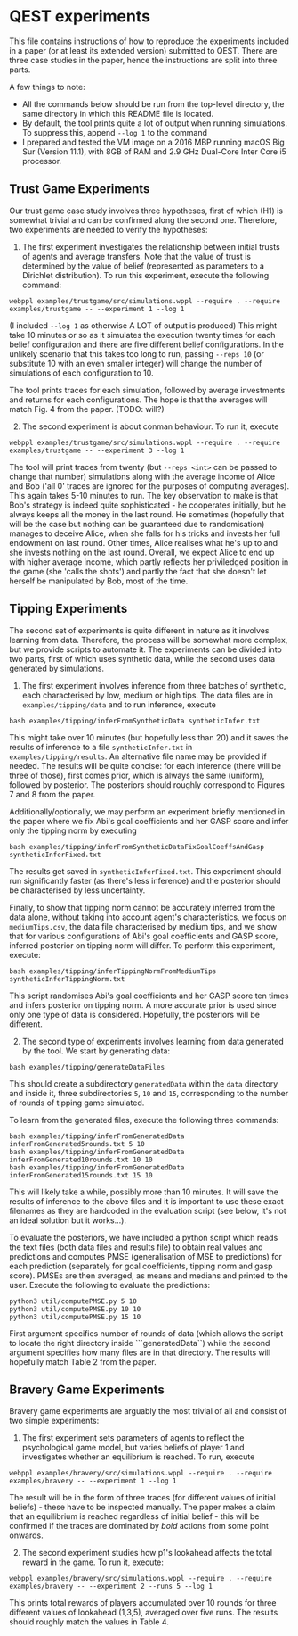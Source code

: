 # QEST experiments

This file contains instructions of how to reproduce the experiments 
included in a paper (or at least its extended version) submitted to QEST.
There are three case studies in the paper, hence the instructions are
split into three parts.

A few things to note:
- All the commands below should be run from the top-level directory, the
same directory in which this README file is located.
- By default, the tool prints quite a lot of output when running 
simulations. To suppress this, append ```--log 1``` to the command
- I prepared and tested the VM image on a 2016 MBP running macOS Big
Sur (Version 11.1), with 8GB of RAM and 2.9 GHz Dual-Core Inter Core 
i5 processor.  

## Trust Game Experiments
Our trust game case study involves three hypotheses, first of which 
(H1) is somewhat trivial and can be confirmed along the second one.
Therefore, two experiments are needed to verify the hypotheses:

1. The first experiment investigates the relationship between initial 
trusts of agents and average transfers. Note that the value of trust
is determined by the value of belief (represented as parameters to a 
Dirichlet distribution). To run this experiment, execute the following
command:
```
webppl examples/trustgame/src/simulations.wppl --require . --require examples/trustgame -- --experiment 1 --log 1
```
(I included ```--log 1``` as otherwise A LOT of output is produced)
This might take 10 minutes or so as it simulates the execution twenty 
times
for each belief configuration and there are five different belief 
configurations. In the unlikely scenario that this takes too long to
run, passing ```--reps 10``` (or substitute 10 with an even smaller 
integer) will change the number of simulations of each configuration 
to 10.

The tool prints traces for each simulation, followed by average
investments and returns for each configurations. The hope is that
the averages will match Fig. 4 from the paper. (TODO: will?)

2. The second experiment is about conman behaviour. To run it, execute
```
webppl examples/trustgame/src/simulations.wppl --require . --require examples/trustgame -- --experiment 3 --log 1
```
The tool will print traces from twenty (but ```--reps <int>``` can be 
passed to change that number) simulations along with the average 
income of Alice and Bob ('all 0' traces are ignored for the purposes
of computing averages).
This again takes 5-10 minutes to run.
The key observation to make is that Bob's strategy is indeed quite
sophisticated - he cooperates initially, but he always keeps all
the money in the last round. He sometimes (hopefully that will be the
case but nothing can be guaranteed due to randomisation) manages to
deceive Alice, when she falls for his tricks and invests her full 
endowment on last round. Other times, Alice realises what he's up to
and she invests nothing on the last round. Overall, we expect Alice to
end up with higher average income, which partly reflects her priviledged
position in the game (she 'calls the shots') and partly the fact that
she doesn't let herself be manipulated by Bob, most of the time.

## Tipping Experiments

The second set of experiments is quite different in nature as it 
involves learning from data. Therefore, the process will be somewhat
more complex, but we provide scripts to automate it.
The experiments can be divided into two parts, first of which uses 
synthetic data, while the second uses data generated by simulations.

1. The first experiment involves inference from three batches of 
synthetic, each characterised by low, medium or high tips. The data
files are in ```examples/tipping/data``` and to run inference, execute
```
bash examples/tipping/inferFromSyntheticData syntheticInfer.txt
```
This might take over 10 minutes (but hopefully less than 20) and 
it saves the results of inference to a file 
```syntheticInfer.txt``` in ```examples/tipping/results```. An 
alternative file name may be provided if needed. 
The results will be quite concise: for each inference (there will
be three of those), first comes prior, which is always the same 
(uniform), followed by posterior. The posteriors should roughly 
correspond to Figures 7 and 8 from the paper.

Additionally/optionally, we may perform an experiment briefly
mentioned in the paper where we fix Abi's goal coefficients and
her GASP score and infer only the tipping norm by executing
```
bash examples/tipping/inferFromSyntheticDataFixGoalCoeffsAndGasp syntheticInferFixed.txt
```
The results get saved in ```syntheticInferFixed.txt```. This experiment
should run significantly faster (as there's less inference) and the 
posterior should be characterised by less uncertainty.

Finally, to show that tipping norm cannot be accurately inferred from 
the data alone, without taking into account agent's characteristics, we
focus on ```mediumTips.csv```, the data file characterised by medium tips,
and we show that for various configurations of Abi's goal coefficients
and GASP score, inferred posterior on tipping norm will differ.
To perform this experiment, execute:
```
bash examples/tipping/inferTippingNormFromMediumTips syntheticInferTippingNorm.txt
```
This script randomises Abi's goal coefficients and her GASP score ten 
times and infers posterior on tipping norm. A more accurate prior is used 
since only one type of data is considered. Hopefully, the posteriors
will be different. 

2. The second type of experiments involves learning from data generated 
by the tool. We start by generating data:
```
bash examples/tipping/generateDataFiles
```
This should create a subdirectory ```generatedData``` within the 
```data``` directory and inside it, three subdirectories ```5```,
```10``` and ```15```, corresponding to the number of rounds of
tipping game simulated. 

To learn from the generated files, execute the following three commands:
```
bash examples/tipping/inferFromGeneratedData inferFromGenerated5rounds.txt 5 10
bash examples/tipping/inferFromGeneratedData inferFromGenerated10rounds.txt 10 10
bash examples/tipping/inferFromGeneratedData inferFromGenerated15rounds.txt 15 10
```

This will likely take a while, possibly more than 10 minutes.
It will save the results of inference to the above files and it is important
to use these exact filenames as they are hardcoded in the evaluation script
(see below, it's not an ideal solution but it works...). 

To evaluate the posteriors, we have included a python script which reads
the text files (both data files and results file) to obtain real values
and predictions and computes PMSE (generalisation of MSE to predictions)
for each prediction (separately for goal coefficients, tipping norm and 
gasp score). PMSEs are then averaged, as means and medians and printed
to the user. 
Execute the following to evaluate the predictions:
```
python3 util/computePMSE.py 5 10
python3 util/computePMSE.py 10 10
python3 util/computePMSE.py 15 10
```
First argument specifies number of rounds of data (which allows the script
to locate the right directory inside ```generatedData``) while the second
argument specifies how many files are in that directory.
The results will hopefully match Table 2 from the paper.

## Bravery Game Experiments
Bravery game experiments are arguably the most trivial of all and 
consist of two simple experiments:

1. The first experiment sets parameters of agents to reflect the 
psychological game model, but varies beliefs of player 1 and investigates
whether an equilibrium is reached. 
To run, execute
```
webppl examples/bravery/src/simulations.wppl --require . --require examples/bravery -- --experiment 1 --log 1
```
The result will be in the form of three traces (for different values of 
initial beliefs) - these have to be inspected manually. The paper makes
a claim that an equilibrium is reached regardless of initial belief -
this will be confirmed if the traces are dominated by *bold* actions
from some point onwards. 

2. The second experiment studies how p1's lookahead affects the total
reward in the game. To run it, execute:

```
webppl examples/bravery/src/simulations.wppl --require . --require examples/bravery -- --experiment 2 --runs 5 --log 1
```
This prints total rewards of players accumulated over 10 rounds for three
different values of lookahead (1,3,5), averaged over five runs. The results
should roughly match the values in Table 4. 
